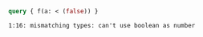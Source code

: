 ```graphql
query { f(a: < (false)) }
```

```
1:16: mismatching types: can't use boolean as number
```